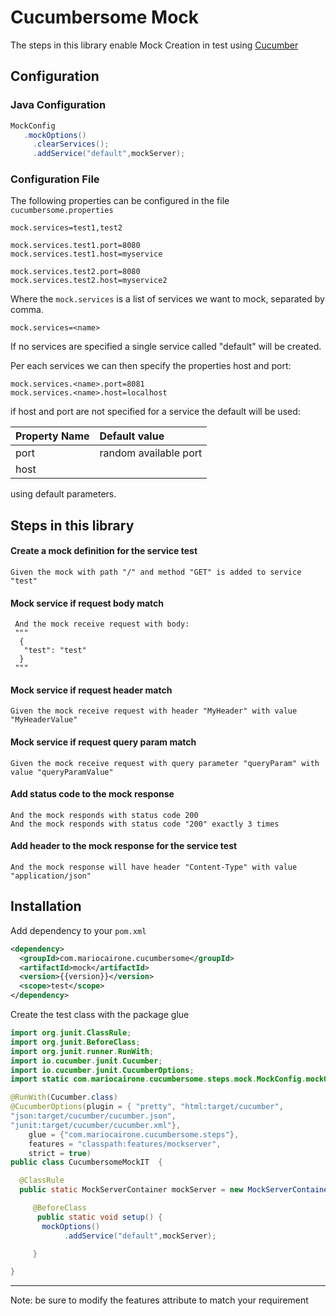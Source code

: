 
# Cucumbersome Mock
The steps in this library enable Mock Creation in test using [Cucumber](https://cucumber.io)

## Configuration

### Java Configuration

```java
MockConfig
   .mockOptions()
     .clearServices();
     .addService("default",mockServer);
```

### Configuration File
The following properties can be configured in the file `cucumbersome.properties`

```
mock.services=test1,test2

mock.services.test1.port=8080
mock.services.test1.host=myservice

mock.services.test2.port=8080
mock.services.test2.host=myservice2

```

Where the `mock.services` is a list of services we want to mock, separated by comma.
```
mock.services=<name>
```
If no services are specified a single service called "default" will be created.

Per each services we can then specify the properties host and port:
```
mock.services.<name>.port=8081
mock.services.<name>.host=localhost
```

if host and port are not specified for a service the default will be used:

| Property Name | Default value         |
|:--------------|:----------------------|
| port          | random available port |
| host          | <serviceName>         |


 using default parameters.

## Steps in this library

#### Create a mock definition for the service test

```gherkin
Given the mock with path "/" and method "GET" is added to service "test"
```
#### Mock service if request body match
```gherkin
 And the mock receive request with body:
 """
  {
   "test": "test"
  }
 """
```

#### Mock service if request header match
```gherkin
Given the mock receive request with header "MyHeader" with value "MyHeaderValue"
```
#### Mock service if request query param match
```gherkin
Given the mock receive request with query parameter "queryParam" with value "queryParamValue"
```

#### Add status code to the mock response
```gherkin
And the mock responds with status code 200
And the mock responds with status code "200" exactly 3 times
```
#### Add header to the mock response for the service test
```gherkin
And the mock response will have header "Content-Type" with value "application/json"
```

## Installation

Add dependency to your `pom.xml`

```xml
<dependency>
  <groupId>com.mariocairone.cucumbersome</groupId>
  <artifactId>mock</artifactId>
  <version>{{version}}</version>
  <scope>test</scope>
</dependency>
```

Create the test class with the package glue

```java
import org.junit.ClassRule;
import org.junit.BeforeClass;
import org.junit.runner.RunWith;
import io.cucumber.junit.Cucumber;
import io.cucumber.junit.CucumberOptions;
import static com.mariocairone.cucumbersome.steps.mock.MockConfig.mockOptions;

@RunWith(Cucumber.class)
@CucumberOptions(plugin = { "pretty", "html:target/cucumber",
"json:target/cucumber/cucumber.json",
"junit:target/cucumber/cucumber.xml"},
    glue = {"com.mariocairone.cucumbersome.steps"},
    features = "classpath:features/mockserver",
    strict = true)
public class CucumbersomeMockIT  {

  @ClassRule
  public static MockServerContainer mockServer = new MockServerContainer();			

  	 @BeforeClass
  	  public static void setup() {
       mockOptions()
            .addService("default",mockServer);

	 }

}
```
---
Note: be sure to modify the features attribute to match your requirement
